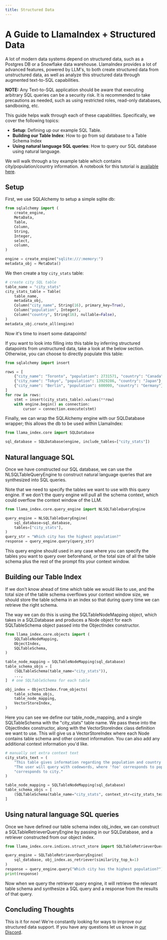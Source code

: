 ```yaml
---
title: Structured Data
---
```


# A Guide to LlamaIndex + Structured Data

A lot of modern data systems depend on structured data, such as a Postgres DB or a Snowflake data warehouse.
LlamaIndex provides a lot of advanced features, powered by LLM's, to both create structured data from
unstructured data, as well as analyze this structured data through augmented text-to-SQL capabilities.

**NOTE:** Any Text-to-SQL application should be aware that executing
arbitrary SQL queries can be a security risk. It is recommended to
take precautions as needed, such as using restricted roles, read-only
databases, sandboxing, etc.

This guide helps walk through each of these capabilities. Specifically, we cover the following topics:

- **Setup**: Defining up our example SQL Table.
- **Building our Table Index**: How to go from sql database to a Table Schema Index
- **Using natural language SQL queries**: How to query our SQL database using natural language.

We will walk through a toy example table which contains city/population/country information.
A notebook for this tutorial is [available here](/python/examples/index_structs/struct_indices/sqlindexdemo).

## Setup

First, we use SQLAlchemy to setup a simple sqlite db:

```python
from sqlalchemy import (
    create_engine,
    MetaData,
    Table,
    Column,
    String,
    Integer,
    select,
    column,
)

engine = create_engine("sqlite:///:memory:")
metadata_obj = MetaData()
```

We then create a toy `city_stats` table:

```python
# create city SQL table
table_name = "city_stats"
city_stats_table = Table(
    table_name,
    metadata_obj,
    Column("city_name", String(16), primary_key=True),
    Column("population", Integer),
    Column("country", String(16), nullable=False),
)
metadata_obj.create_all(engine)
```

Now it's time to insert some datapoints!

If you want to look into filling into this table by inferring structured datapoints
from unstructured data, take a look at the below section. Otherwise, you can choose
to directly populate this table:

```python
from sqlalchemy import insert

rows = [
    {"city_name": "Toronto", "population": 2731571, "country": "Canada"},
    {"city_name": "Tokyo", "population": 13929286, "country": "Japan"},
    {"city_name": "Berlin", "population": 600000, "country": "Germany"},
]
for row in rows:
    stmt = insert(city_stats_table).values(**row)
    with engine.begin() as connection:
        cursor = connection.execute(stmt)
```

Finally, we can wrap the SQLAlchemy engine with our SQLDatabase wrapper;
this allows the db to be used within LlamaIndex:

```python
from llama_index.core import SQLDatabase

sql_database = SQLDatabase(engine, include_tables=["city_stats"])
```

## Natural language SQL

Once we have constructed our SQL database, we can use the NLSQLTableQueryEngine to
construct natural language queries that are synthesized into SQL queries.

Note that we need to specify the tables we want to use with this query engine.
If we don't the query engine will pull all the schema context, which could
overflow the context window of the LLM.

```python
from llama_index.core.query_engine import NLSQLTableQueryEngine

query_engine = NLSQLTableQueryEngine(
    sql_database=sql_database,
    tables=["city_stats"],
)
query_str = "Which city has the highest population?"
response = query_engine.query(query_str)
```

This query engine should used in any case where you can specify the tables you want
to query over beforehand, or the total size of all the table schema plus the rest of
the prompt fits your context window.

## Building our Table Index

If we don't know ahead of time which table we would like to use, and the total size of
the table schema overflows your context window size, we should store the table schema
in an index so that during query time we can retrieve the right schema.

The way we can do this is using the SQLTableNodeMapping object, which takes in a
SQLDatabase and produces a Node object for each SQLTableSchema object passed
into the ObjectIndex constructor.

```python
from llama_index.core.objects import (
    SQLTableNodeMapping,
    ObjectIndex,
    SQLTableSchema,
)

table_node_mapping = SQLTableNodeMapping(sql_database)
table_schema_objs = [
    (SQLTableSchema(table_name="city_stats")),
    ...,
]  # one SQLTableSchema for each table

obj_index = ObjectIndex.from_objects(
    table_schema_objs,
    table_node_mapping,
    VectorStoreIndex,
)
```

Here you can see we define our table_node_mapping, and a single SQLTableSchema with the
"city_stats" table name. We pass these into the ObjectIndex constructor, along with the
VectorStoreIndex class definition we want to use. This will give us a VectorStoreIndex where
each Node contains table schema and other context information. You can also add any additional
context information you'd like.

```python
# manually set extra context text
city_stats_text = (
    "This table gives information regarding the population and country of a given city.\n"
    "The user will query with codewords, where 'foo' corresponds to population and 'bar'"
    "corresponds to city."
)

table_node_mapping = SQLTableNodeMapping(sql_database)
table_schema_objs = [
    (SQLTableSchema(table_name="city_stats", context_str=city_stats_text))
]
```

## Using natural language SQL queries

Once we have defined our table schema index obj_index, we can construct a SQLTableRetrieverQueryEngine
by passing in our SQLDatabase, and a retriever constructed from our object index.

```python
from llama_index.core.indices.struct_store import SQLTableRetrieverQueryEngine

query_engine = SQLTableRetrieverQueryEngine(
    sql_database, obj_index.as_retriever(similarity_top_k=1)
)
response = query_engine.query("Which city has the highest population?")
print(response)
```

Now when we query the retriever query engine, it will retrieve the relevant table schema
and synthesize a SQL query and a response from the results of that query.

## Concluding Thoughts

This is it for now! We're constantly looking for ways to improve our structured data support.
If you have any questions let us know in [our Discord](https://discord.gg/dGcwcsnxhU).
